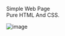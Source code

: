 Simple Web Page  <br>
Pure HTML And CSS.




![image](https://github.com/umal-Rozi/Simple-Webpage/assets/109276151/d0d2cad9-dc68-4f3c-b709-225dfd4464ea)


